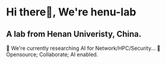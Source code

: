 # Hi there👋, We're henu-lab
## A lab from Henan Univeristy, China.
🌱 We're currently researching AI for Network/HPC/Security...
🐲 Opensource; Collaborate; AI enabled.

